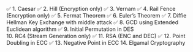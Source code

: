 ✅ 1. Caesar 
✅ 2. Hill (Encryption only)
✅ 3. Vernam 
✅ 4. Rail Fence (Encryption only)
✅ 5. Fermat Theorem
✅ 6. Euler’s Theorem
✅ 7. Diffie Hellman Key Exchange with middle attack
✅ 8. GCD using Extended Euclidean algorithm
✅ 9. Initial Permutation in DES  
 10. RC4 (Stream Generation only)
✅ 11. RSA (ENC and DEC)
✅ 12. Point Doubling in ECC
✅ 13. Negative Point in ECC
 14. Elgamal Cryptography

